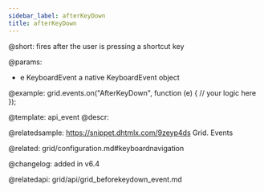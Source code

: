 ```yaml
---
sidebar_label: afterKeyDown
title: afterKeyDown
---          
```


@short: fires after the user is pressing a shortcut key


@params:

- e		KeyboardEvent		a native KeyboardEvent object

@example:
grid.events.on("AfterKeyDown", function (e) {
    // your logic here
});


@template: api_event
@descr:

@relatedsample:
https://snippet.dhtmlx.com/9zeyp4ds	Grid. Events

@related: grid/configuration.md#keyboardnavigation

@changelog: added in v6.4

@relatedapi: grid/api/grid_beforekeydown_event.md